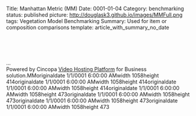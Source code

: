 Title: Manhattan Metric (MM)
Date: 0001-01-04
Category: benchmarking
status: published
picture: http://douglask3.github.io/images/MMFull.png
tags: Vegetation Model Benchmarking
Summary: Used for item or composition comparisons
template: article_with_summary_no_date

<br>&nbsp;<br>&nbsp;<br>

<div id="cp_widget_bbc93b5a-6c27-470c-865e-90b27253d747">...</div><script type="text/javascript">
var cpo = []; cpo["_object"] ="cp_widget_bbc93b5a-6c27-470c-865e-90b27253d747"; cpo["_fid"] = "AIEAwf93PRe3";
var _cpmp = _cpmp || []; _cpmp.push(cpo);
(function() { var cp = document.createElement("script"); cp.type = "text/javascript";
cp.async = true; cp.src = "//www.cincopa.com/media-platform/runtime/libasync.js";
var c = document.getElementsByTagName("script")[0];
c.parentNode.insertBefore(cp, c); })(); </script><noscript>Powered by Cincopa <a href='http://www.cincopa.com/video-hosting'>Video Hosting Platform</a> for Business solution.<span>MM</span><span>originaldate</span><span> 1/1/0001 6:00:00 AM</span><span>width</span><span> 1058</span><span>height</span><span> 414</span><span>originaldate</span><span> 1/1/0001 6:00:00 AM</span><span>width</span><span> 1058</span><span>height</span><span> 414</span><span>originaldate</span><span> 1/1/0001 6:00:00 AM</span><span>width</span><span> 1058</span><span>height</span><span> 414</span><span>originaldate</span><span> 1/1/0001 6:00:00 AM</span><span>width</span><span> 1058</span><span>height</span><span> 473</span><span>originaldate</span><span> 1/1/0001 6:00:00 AM</span><span>width</span><span> 1058</span><span>height</span><span> 473</span><span>originaldate</span><span> 1/1/0001 6:00:00 AM</span><span>width</span><span> 1058</span><span>height</span><span> 473</span><span>originaldate</span><span> 1/1/0001 6:00:00 AM</span><span>width</span><span> 1058</span><span>height</span><span> 473</span></noscript>
